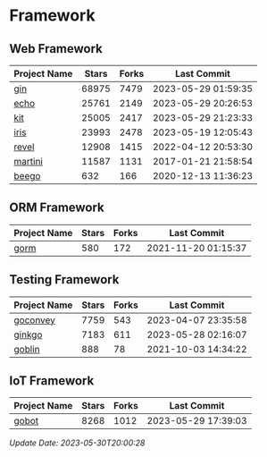 # Framework

## Web Framework
| Project Name | Stars | Forks | Last Commit |
| ------------ | ----- | ----- | ----------- |
| [gin](https://github.com/gin-gonic/gin) | 68975 | 7479 | 2023-05-29 01:59:35 |
| [echo](https://github.com/labstack/echo) | 25761 | 2149 | 2023-05-29 20:26:53 |
| [kit](https://github.com/go-kit/kit) | 25005 | 2417 | 2023-05-29 21:23:33 |
| [iris](https://github.com/kataras/iris) | 23993 | 2478 | 2023-05-19 12:05:43 |
| [revel](https://github.com/revel/revel) | 12908 | 1415 | 2022-04-12 20:53:30 |
| [martini](https://github.com/go-martini/martini) | 11587 | 1131 | 2017-01-21 21:58:54 |
| [beego](https://github.com/astaxie/beego) | 632 | 166 | 2020-12-13 11:36:23 |

## ORM Framework
| Project Name | Stars | Forks | Last Commit |
| ------------ | ----- | ----- | ----------- |
| [gorm](https://github.com/jinzhu/gorm) | 580 | 172 | 2021-11-20 01:15:37 |

## Testing Framework
| Project Name | Stars | Forks | Last Commit |
| ------------ | ----- | ----- | ----------- |
| [goconvey](https://github.com/smartystreets/goconvey) | 7759 | 543 | 2023-04-07 23:35:58 |
| [ginkgo](https://github.com/onsi/ginkgo) | 7183 | 611 | 2023-05-28 02:16:07 |
| [goblin](https://github.com/franela/goblin) | 888 | 78 | 2021-10-03 14:34:22 |

## IoT Framework
| Project Name | Stars | Forks | Last Commit |
| ------------ | ----- | ----- | ----------- |
| [gobot](https://github.com/hybridgroup/gobot) | 8268 | 1012 | 2023-05-29 17:39:03 |

*Update Date: 2023-05-30T20:00:28*
